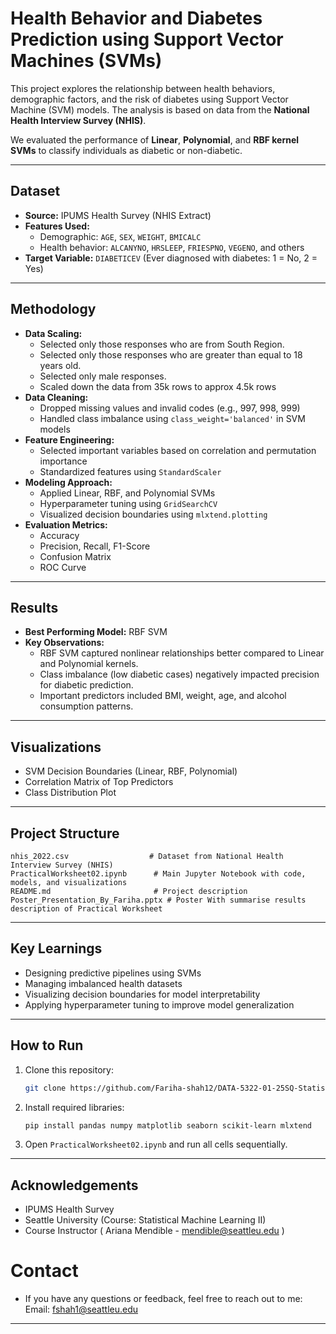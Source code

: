 # Health Behavior and Diabetes Prediction using Support Vector Machines (SVMs)

This project explores the relationship between health behaviors, demographic factors, and the risk of diabetes using Support Vector Machine (SVM) models.
The analysis is based on data from the **National Health Interview Survey (NHIS)**.

We evaluated the performance of **Linear**, **Polynomial**, and **RBF kernel SVMs** to classify individuals as diabetic or non-diabetic.

---

## Dataset
- **Source:** IPUMS Health Survey (NHIS Extract)
- **Features Used:**
  - Demographic: `AGE`, `SEX`, `WEIGHT`, `BMICALC`
  - Health behavior: `ALCANYNO`, `HRSLEEP`, `FRIESPNO`, `VEGENO`, and others
- **Target Variable:** `DIABETICEV` (Ever diagnosed with diabetes: 1 = No, 2 = Yes)

---

## Methodology
- **Data Scaling:**
  - Selected only those responses who are from South Region.
  - Selected only those responses who are greater than equal to 18 years old.
  - Selected only male responses.
  - Scaled down the data from 35k rows to approx 4.5k rows
- **Data Cleaning:**
  - Dropped missing values and invalid codes (e.g., 997, 998, 999)
  - Handled class imbalance using `class_weight='balanced'` in SVM models
- **Feature Engineering:**
  - Selected important variables based on correlation and permutation importance
  - Standardized features using `StandardScaler`
- **Modeling Approach:**
  - Applied Linear, RBF, and Polynomial SVMs
  - Hyperparameter tuning using `GridSearchCV`
  - Visualized decision boundaries using `mlxtend.plotting`
- **Evaluation Metrics:**
  - Accuracy
  - Precision, Recall, F1-Score
  - Confusion Matrix
  - ROC Curve

---

## Results
- **Best Performing Model:** RBF SVM
- **Key Observations:**
  - RBF SVM captured nonlinear relationships better compared to Linear and Polynomial kernels.
  - Class imbalance (low diabetic cases) negatively impacted precision for diabetic prediction.
  - Important predictors included BMI, weight, age, and alcohol consumption patterns.

---

## Visualizations
- SVM Decision Boundaries (Linear, RBF, Polynomial)
- Correlation Matrix of Top Predictors
- Class Distribution Plot

---

## Project Structure
```
nhis_2022.csv                  # Dataset from National Health Interview Survey (NHIS)
PracticalWorksheet02.ipynb      # Main Jupyter Notebook with code, models, and visualizations
README.md                       # Project description
Poster_Presentation_By_Fariha.pptx # Poster With summarise results description of Practical Worksheet
```

---

## Key Learnings
- Designing predictive pipelines using SVMs
- Managing imbalanced health datasets
- Visualizing decision boundaries for model interpretability
- Applying hyperparameter tuning to improve model generalization

---

## How to Run
1. Clone this repository:
   ```bash
   git clone https://github.com/Fariha-shah12/DATA-5322-01-25SQ-Statistical-Machine-Learning-2.git
   ```
2. Install required libraries:
   ```bash
   pip install pandas numpy matplotlib seaborn scikit-learn mlxtend
   ```
3. Open `PracticalWorksheet02.ipynb` and run all cells sequentially.

---

## Acknowledgements
- IPUMS Health Survey
- Seattle University (Course: Statistical Machine Learning II)
- Course Instructor ( Ariana Mendible - mendible@seattleu.edu )

# Contact
- If you have any questions or feedback, feel free to reach out to me:
Email: fshah1@seattleu.edu

---

